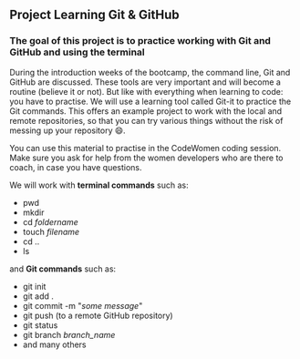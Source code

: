## Project Learning Git & GitHub

### The goal of this project is to practice working with Git and GitHub and using the terminal

During the introduction weeks of the bootcamp, the command line, Git and GitHub are discussed. These tools are very important and will become a routine (believe it or not). But like with everything when learning to code: you have to practise. We will use a learning tool called Git-it to practice the Git commands. This offers an example project to work with the local and remote repositories, so that you can try various things without the risk of messing up your repository :smile:.

You can use this material to practise in the CodeWomen coding session. Make sure you ask for help from the women developers who are there to coach, in case you have questions.

We will work with **terminal commands** such as:  
* pwd
* mkdir
* cd *foldername*
* touch *filename*
* cd ..
* ls

and **Git commands** such as:  
* git init
* git add .
* git commit -m "*some message*"
* git push (to a remote GitHub repository)
* git status
* git branch *branch_name*
* and many others

